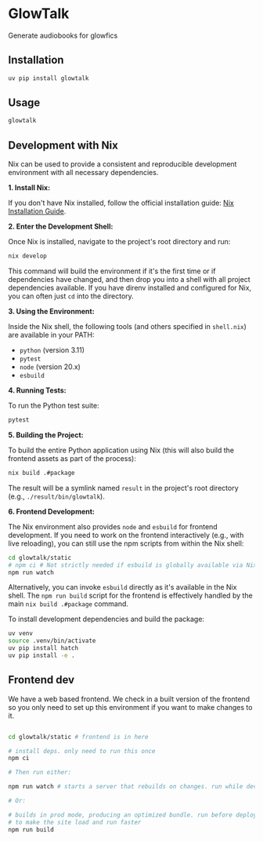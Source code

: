 # GlowTalk

Generate audiobooks for glowfics

## Installation

```bash
uv pip install glowtalk
```

## Usage

```bash
glowtalk
```

## Development with Nix

Nix can be used to provide a consistent and reproducible development environment with all necessary dependencies.

**1. Install Nix:**

If you don't have Nix installed, follow the official installation guide: [Nix Installation Guide](https://nixos.org/download.html).

**2. Enter the Development Shell:**

Once Nix is installed, navigate to the project's root directory and run:

```bash
nix develop
```
This command will build the environment if it's the first time or if dependencies have changed, and then drop you into a shell with all project dependencies available. If you have direnv installed and configured for Nix, you can often just `cd` into the directory.

**3. Using the Environment:**

Inside the Nix shell, the following tools (and others specified in `shell.nix`) are available in your PATH:
*   `python` (version 3.11)
*   `pytest`
*   `node` (version 20.x)
*   `esbuild`

**4. Running Tests:**

To run the Python test suite:
```bash
pytest
```

**5. Building the Project:**

To build the entire Python application using Nix (this will also build the frontend assets as part of the process):
```bash
nix build .#package
```
The result will be a symlink named `result` in the project's root directory (e.g., `./result/bin/glowtalk`).

**6. Frontend Development:**

The Nix environment also provides `node` and `esbuild` for frontend development. If you need to work on the frontend interactively (e.g., with live reloading), you can still use the npm scripts from within the Nix shell:
```bash
cd glowtalk/static
# npm ci # Not strictly needed if esbuild is globally available via Nix
npm run watch
```
Alternatively, you can invoke `esbuild` directly as it's available in the Nix shell. The `npm run build` script for the frontend is effectively handled by the main `nix build .#package` command.

To install development dependencies and build the package:

```bash
uv venv
source .venv/bin/activate
uv pip install hatch
uv pip install -e .
```

## Frontend dev

We have a web based frontend. We check in a built version of the frontend so you only need to set up this environment if you want to make changes to it.

```bash

cd glowtalk/static # frontend is in here

# install deps. only need to run this once
npm ci

# Then run either:

npm run watch # starts a server that rebuilds on changes. run while developing

# Or:

# builds in prod mode, producing an optimized bundle. run before deploying
# to make the site load and run faster
npm run build
```
